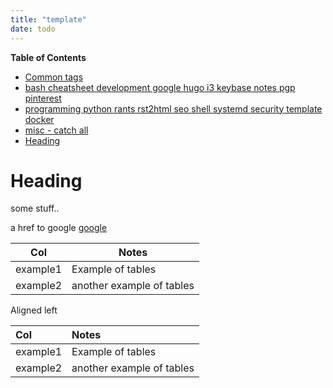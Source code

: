 ```yaml
---
title: "template"
date: todo
---
```


<!-- markdown-toc start - Don't edit this section. Run M-x markdown-toc-refresh-toc -->
**Table of Contents**

- [Common tags](#common-tags)
- [bash cheatsheet development google hugo i3 keybase notes pgp pinterest](#bash-cheatsheet-development-google-hugo-i3-keybase-notes-pgp-pinterest)
- [programming python rants rst2html seo shell systemd security template docker](#programming-python-rants-rst2html-seo-shell-systemd-security-template-docker)
- [misc - catch all](#misc---catch-all)
- [Heading](#heading)

<!-- markdown-toc end -->


# Heading

some stuff..

a href to google <a href="http://google.com/">google</a>


| Col      | Notes                     |
| ---      | ---                       |
| example1 | Example of tables         |
| example2 | another example of tables |


Aligned left

| Col      | Notes                     |
|:---------|:--------------------------|
| example1 | Example of tables         |
| example2 | another example of tables |
